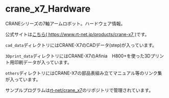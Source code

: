 # crane_x7_Hardware
CRANEシリーズの7軸アームロボット。ハードウェア情報。

公式サイトは[こちら( https://www.rt-net.jp/products/crane-x7 )](https://www.rt-net.jp/products/crane-x7)です。

`cad_data`ディレクトリにはCRANE-X7のCADデータ(step)が入っています。

`3Dprint_data`ディレクトリにはCRANE-X7のAfinia　H800+を使った3Dプリント用印刷データが入っています。

`others`ディレクトリにはCRANE-X7の部品表組み立てマニュアル等のリンク集が入っています。

サンプルプログラムは[rt-net/crane_x7](https://github.com/rt-net/crane_x7)のリポジトリで管理されています。
